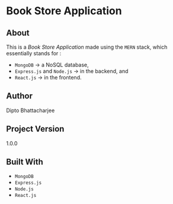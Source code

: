 # Book Store Application

## About
This is a _Book Store Application_ made using the `MERN` stack, which essentially stands for :
- `MongoDB` -> a NoSQL database,
- `Express.js` and  `Node.js` -> in the backend, and
- `React.js` -> in the frontend.
 
## Author
Dipto Bhattacharjee

## Project Version
1.0.0

## Built With
* `MongoDB`
* `Express.js`
* `Node.js`
* `React.js`
